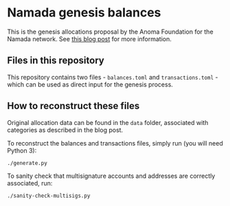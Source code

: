 # Namada genesis balances

This is the genesis allocations proposal by the Anoma Foundation for the Namada network. See [this blog post](https://namada.net/blog/namada-community-genesis-process-cryptoeconomic-mechanisms-and-the-genesis-allocations) for more information.

## Files in this repository

This repository contains two files - `balances.toml` and `transactions.toml` - which can be used as direct input for the genesis process.

## How to reconstruct these files

Original allocation data can be found in the `data` folder, associated with categories as described in the blog post.

To reconstruct the balances and transactions files, simply run (you will need Python 3):

```
./generate.py
```

To sanity check that multisignature accounts and addresses are correctly associated, run:

```
./sanity-check-multisigs.py
```
